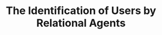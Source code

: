 ---
name: "The Identification Of Users By Relational"
title: "The Identification of Users by Relational Agents"
project: null
event: "Autonomous Agents and Multi-Agent Systems (AAMAS) '08."
authors:
- name: "Schulman, D."
- name: "Sharma, M."
- name: "Bickmore, T."
year: 2008
resources:
- name: "schulman_aamas08"
  src: "schulman_aamas08.pdf"
external_url: null
draft: false
---